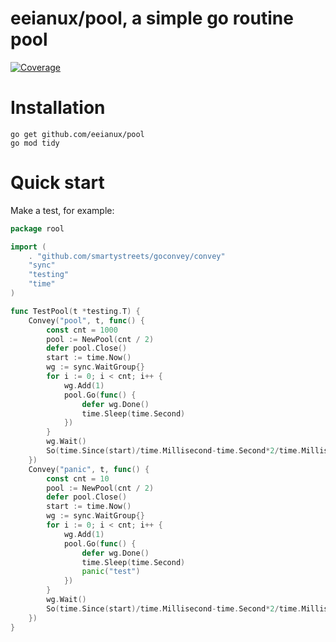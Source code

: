 # eeianux/pool, a simple go routine pool
[![Coverage](https://codecov.io/gh/eeianux/pool/branch/master/graph/badge.svg)](https://codecov.io/gh/eeianux/pool)
# Installation
```shell
go get github.com/eeianux/pool
go mod tidy
```

# Quick start
Make a test, for example:

```go
package rool

import (
	. "github.com/smartystreets/goconvey/convey"
	"sync"
	"testing"
	"time"
)

func TestPool(t *testing.T) {
	Convey("pool", t, func() {
		const cnt = 1000
		pool := NewPool(cnt / 2)
		defer pool.Close()
		start := time.Now()
		wg := sync.WaitGroup{}
		for i := 0; i < cnt; i++ {
			wg.Add(1)
			pool.Go(func() {
				defer wg.Done()
				time.Sleep(time.Second)
			})
		}
		wg.Wait()
		So(time.Since(start)/time.Millisecond-time.Second*2/time.Millisecond, ShouldBeLessThan, 10)
	})
	Convey("panic", t, func() {
		const cnt = 10
		pool := NewPool(cnt / 2)
		defer pool.Close()
		start := time.Now()
		wg := sync.WaitGroup{}
		for i := 0; i < cnt; i++ {
			wg.Add(1)
			pool.Go(func() {
				defer wg.Done()
				time.Sleep(time.Second)
				panic("test")
			})
		}
		wg.Wait()
		So(time.Since(start)/time.Millisecond-time.Second*2/time.Millisecond, ShouldBeLessThan, 10)
	})
}

```
